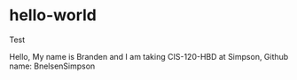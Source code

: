 # hello-world
Test

Hello, My name is Branden and I am taking CIS-120-HBD at Simpson, Github name: BnelsenSimpson
